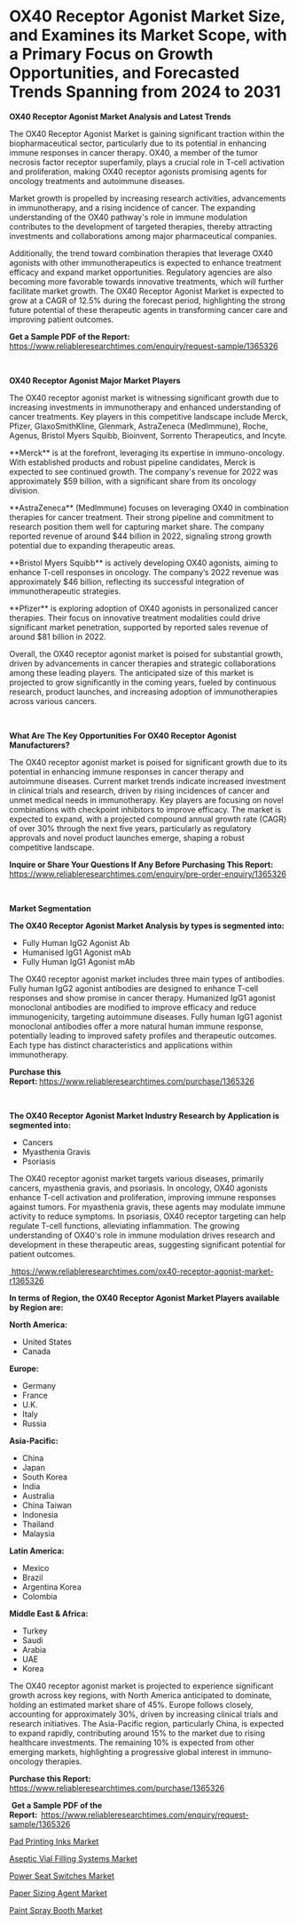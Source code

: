 <p><h1>OX40 Receptor Agonist Market Size, and Examines its Market Scope, with a Primary Focus on Growth Opportunities, and Forecasted Trends Spanning from 2024 to 2031</h1></p><p><strong>OX40 Receptor Agonist Market Analysis and Latest Trends</strong></p>
<p><p>The OX40 Receptor Agonist Market is gaining significant traction within the biopharmaceutical sector, particularly due to its potential in enhancing immune responses in cancer therapy. OX40, a member of the tumor necrosis factor receptor superfamily, plays a crucial role in T-cell activation and proliferation, making OX40 receptor agonists promising agents for oncology treatments and autoimmune diseases.</p><p>Market growth is propelled by increasing research activities, advancements in immunotherapy, and a rising incidence of cancer. The expanding understanding of the OX40 pathway's role in immune modulation contributes to the development of targeted therapies, thereby attracting investments and collaborations among major pharmaceutical companies.</p><p>Additionally, the trend toward combination therapies that leverage OX40 agonists with other immunotherapeutics is expected to enhance treatment efficacy and expand market opportunities. Regulatory agencies are also becoming more favorable towards innovative treatments, which will further facilitate market growth. The OX40 Receptor Agonist Market is expected to grow at a CAGR of 12.5% during the forecast period, highlighting the strong future potential of these therapeutic agents in transforming cancer care and improving patient outcomes.</p></p>
<p><strong>Get a Sample PDF of the Report:&nbsp;</strong> <a href="https://www.reliableresearchtimes.com/enquiry/request-sample/1365326?utm_campaign=2006&utm_medium=2&utm_source=Github&utm_content=ia&utm_term=26122024&utm_id=ox40-receptor-agonist">https://www.reliableresearchtimes.com/enquiry/request-sample/1365326</a></p>
<p>&nbsp;</p>
<p><strong>OX40 Receptor Agonist Major Market Players</strong></p>
<p><p>The OX40 receptor agonist market is witnessing significant growth due to increasing investments in immunotherapy and enhanced understanding of cancer treatments. Key players in this competitive landscape include Merck, Pfizer, GlaxoSmithKline, Glenmark, AstraZeneca (MedImmune), Roche, Agenus, Bristol Myers Squibb, Bioinvent, Sorrento Therapeutics, and Incyte.</p><p>**Merck** is at the forefront, leveraging its expertise in immuno-oncology. With established products and robust pipeline candidates, Merck is expected to see continued growth. The company's revenue for 2022 was approximately $59 billion, with a significant share from its oncology division.</p><p>**AstraZeneca** (MedImmune) focuses on leveraging OX40 in combination therapies for cancer treatment. Their strong pipeline and commitment to research position them well for capturing market share. The company reported revenue of around $44 billion in 2022, signaling strong growth potential due to expanding therapeutic areas.</p><p>**Bristol Myers Squibb** is actively developing OX40 agonists, aiming to enhance T-cell responses in oncology. The company’s 2022 revenue was approximately $46 billion, reflecting its successful integration of immunotherapeutic strategies.</p><p>**Pfizer** is exploring adoption of OX40 agonists in personalized cancer therapies. Their focus on innovative treatment modalities could drive significant market penetration, supported by reported sales revenue of around $81 billion in 2022.</p><p>Overall, the OX40 receptor agonist market is poised for substantial growth, driven by advancements in cancer therapies and strategic collaborations among these leading players. The anticipated size of this market is projected to grow significantly in the coming years, fueled by continuous research, product launches, and increasing adoption of immunotherapies across various cancers.</p></p>
<p>&nbsp;</p>
<p><strong>What Are The Key Opportunities For OX40 Receptor Agonist Manufacturers?</strong></p>
<p><p>The OX40 receptor agonist market is poised for significant growth due to its potential in enhancing immune responses in cancer therapy and autoimmune diseases. Current market trends indicate increased investment in clinical trials and research, driven by rising incidences of cancer and unmet medical needs in immunotherapy. Key players are focusing on novel combinations with checkpoint inhibitors to improve efficacy. The market is expected to expand, with a projected compound annual growth rate (CAGR) of over 30% through the next five years, particularly as regulatory approvals and novel product launches emerge, shaping a robust competitive landscape.</p></p>
<p><strong>Inquire or Share Your Questions If Any Before Purchasing This Report:</strong> <a href="https://www.reliableresearchtimes.com/enquiry/pre-order-enquiry/1365326?utm_campaign=2006&utm_medium=2&utm_source=Github&utm_content=ia&utm_term=26122024&utm_id=ox40-receptor-agonist">https://www.reliableresearchtimes.com/enquiry/pre-order-enquiry/1365326</a></p>
<p>&nbsp;</p>
<p><strong>Market Segmentation</strong></p>
<p><strong>The OX40 Receptor Agonist Market Analysis by types is segmented into:</strong></p>
<p><ul><li>Fully Human IgG2 Agonist Ab</li><li>Humanised IgG1 Agonist mAb</li><li>Fully Human IgG1 Agonist mAb</li></ul></p>
<p><p>The OX40 receptor agonist market includes three main types of antibodies. Fully human IgG2 agonist antibodies are designed to enhance T-cell responses and show promise in cancer therapy. Humanized IgG1 agonist monoclonal antibodies are modified to improve efficacy and reduce immunogenicity, targeting autoimmune diseases. Fully human IgG1 agonist monoclonal antibodies offer a more natural human immune response, potentially leading to improved safety profiles and therapeutic outcomes. Each type has distinct characteristics and applications within immunotherapy.</p></p>
<p><strong>Purchase this Report:&nbsp;</strong><a href="https://www.reliableresearchtimes.com/purchase/1365326?utm_campaign=2006&utm_medium=2&utm_source=Github&utm_content=ia&utm_term=26122024&utm_id=ox40-receptor-agonist">https://www.reliableresearchtimes.com/purchase/1365326</a></p>
<p>&nbsp;</p>
<p><strong>The OX40 Receptor Agonist Market Industry Research by Application is segmented into:</strong></p>
<p><ul><li>Cancers</li><li>Myasthenia Gravis</li><li>Psoriasis</li></ul></p>
<p><p>The OX40 receptor agonist market targets various diseases, primarily cancers, myasthenia gravis, and psoriasis. In oncology, OX40 agonists enhance T-cell activation and proliferation, improving immune responses against tumors. For myasthenia gravis, these agents may modulate immune activity to reduce symptoms. In psoriasis, OX40 receptor targeting can help regulate T-cell functions, alleviating inflammation. The growing understanding of OX40's role in immune modulation drives research and development in these therapeutic areas, suggesting significant potential for patient outcomes.</p></p>
<p><a href="https://www.reliableresearchtimes.com/ox40-receptor-agonist-market-r1365326?utm_campaign=2006&utm_medium=2&utm_source=Github&utm_content=ia&utm_term=26122024&utm_id=ox40-receptor-agonist">&nbsp;https://www.reliableresearchtimes.com/ox40-receptor-agonist-market-r1365326</a></p>
<p><strong>In terms of Region, the OX40 Receptor Agonist Market Players available by Region are:</strong></p>
<p>
    <p> <strong> North America: </strong>
        <ul>
            <li>United States</li>
            <li>Canada</li>
        </ul>
        </p> 
    <p> <strong> Europe: </strong>
        <ul>
            <li>Germany</li>
            <li>France</li>
            <li>U.K.</li>
            <li>Italy</li>
            <li>Russia</li>
        </ul>
        </p> 
    <p> <strong> Asia-Pacific: </strong>
        <ul>
            <li>China</li>
            <li>Japan</li>
            <li>South Korea</li>
            <li>India</li>
            <li>Australia</li>
            <li>China Taiwan</li>
            <li>Indonesia</li>
            <li>Thailand</li>
            <li>Malaysia</li>
        </ul>
        </p> 
    <p> <strong> Latin America: </strong>
        <ul>
            <li>Mexico</li>
            <li>Brazil</li>
            <li>Argentina Korea</li>
            <li>Colombia</li>
        </ul>
        </p> 
    <p> <strong> Middle East & Africa: </strong>
        <ul>
            <li>Turkey</li>
            <li>Saudi</li>
            <li>Arabia</li>
            <li>UAE</li>
            <li>Korea</li>
        </ul>
    </p>
    </p>
<p><p>The OX40 receptor agonist market is projected to experience significant growth across key regions, with North America anticipated to dominate, holding an estimated market share of 45%. Europe follows closely, accounting for approximately 30%, driven by increasing clinical trials and research initiatives. The Asia-Pacific region, particularly China, is expected to expand rapidly, contributing around 15% to the market due to rising healthcare investments. The remaining 10% is expected from other emerging markets, highlighting a progressive global interest in immuno-oncology therapies.</p></p>
<p><strong>Purchase this Report: </strong><a href="https://www.reliableresearchtimes.com/purchase/1365326?utm_campaign=2006&utm_medium=2&utm_source=Github&utm_content=ia&utm_term=26122024&utm_id=ox40-receptor-agonist">https://www.reliableresearchtimes.com/purchase/1365326</a></p>
<p>&nbsp;<strong>Get a Sample PDF of the Report:&nbsp;&nbsp;</strong><a href="https://www.reliableresearchtimes.com/enquiry/request-sample/1365326?utm_campaign=2006&utm_medium=2&utm_source=Github&utm_content=ia&utm_term=26122024&utm_id=ox40-receptor-agonist">https://www.reliableresearchtimes.com/enquiry/request-sample/1365326</a></p>
<p><strong></strong></p>
<p><p><a href="https://www.linkedin.com/pulse/res-insight-dial-qultf?utm_campaign=2006&utm_medium=2&utm_source=Github&utm_content=ia&utm_term=26122024&utm_id=ox40-receptor-agonist">Pad Printing Inks Market</a></p><p><a href="https://github.com/bmorecock/Market-Research-Report-List-5/blob/main/aseptic-vial-filling-systems-market.md?utm_campaign=2006&utm_medium=2&utm_source=Github&utm_content=ia&utm_term=26122024&utm_id=ox40-receptor-agonist">Aseptic Vial Filling Systems Market</a></p><p><a href="https://www.linkedin.com/pulse/late-mark-research-ceirf?utm_campaign=2006&utm_medium=2&utm_source=Github&utm_content=ia&utm_term=26122024&utm_id=ox40-receptor-agonist">Power Seat Switches Market</a></p><p><a href="https://www.linkedin.com/pulse/c-glance-reports-anmec?utm_campaign=2006&utm_medium=2&utm_source=Github&utm_content=ia&utm_term=26122024&utm_id=ox40-receptor-agonist">Paper Sizing Agent Market</a></p><p><a href="https://www.linkedin.com/pulse/p-factrackr-ho6he?utm_campaign=2006&utm_medium=2&utm_source=Github&utm_content=ia&utm_term=26122024&utm_id=ox40-receptor-agonist">Paint Spray Booth Market</a></p></p>